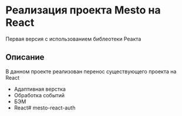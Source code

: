 # Реализация проекта Mesto на React

Первая версия с использованием библеотеки Реакта
## Описание
В данном проекте реализован перенос существующего проекта на React
- Адаптивная верстка
- Обработка событий 
- БЭМ
- React# mesto-react-auth
